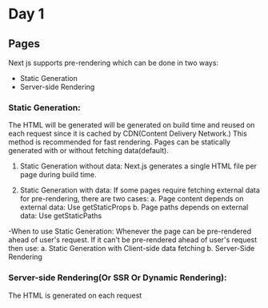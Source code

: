 # Day 1

## Pages

Next js supports pre-rendering which can be done in two ways:
- Static Generation
- Server-side Rendering

### Static Generation:

The HTML will be generated will be generated on build time and reused on each request since it is cached by CDN(Content Delivery Network.) This method is recommended for fast rendering.
Pages can be statically generated with or without fetching data(default).

1. Static Generation without data:
    Next.js generates a single HTML file per page during build time.

2. Static Generation with data:
    If some pages require fetching external data for pre-rendering, there are two cases:
     a. Page content depends on external data: Use getStaticProps 
     b. Page paths depends on external data: Use getStaticPaths

-When to use Static Generation:
Whenever the page can be pre-rendered ahead of user's request.
If it can't be pre-rendered ahead of user's request then use:
    a. Static Generation with Client-side data fetching
    b. Server-Side Rendering
### Server-side Rendering(Or SSR Or Dynamic Rendering):

The HTML is generated on each request
